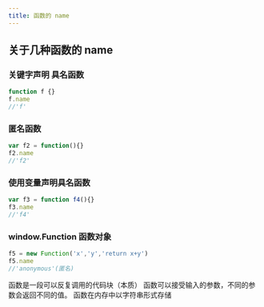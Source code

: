 ```yaml
---
title: 函数的 name
---
```


## 关于几种函数的 name

### 关键字声明 具名函数

```js
function f {}
f.name
//'f'
```

### 匿名函数

```js
var f2 = function(){}
f2.name
//'f2'
```

### 使用变量声明具名函数

```js
var f3 = function f4(){}
f3.name
//'f4'
```

### window.Function 函数对象

```js
f5 = new Function('x','y','return x+y')
f5.name
//'anonymous'(匿名)
```

函数是一段可以反复调用的代码块（本质）
函数可以接受输入的参数，不同的参数会返回不同的值。
函数在内存中以字符串形式存储
